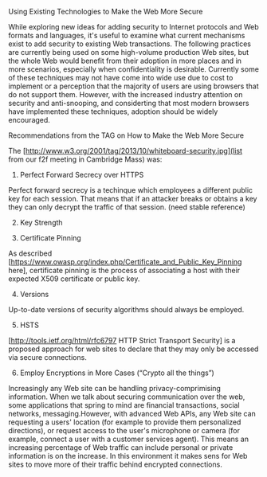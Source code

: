 Using Existing Technologies to Make the Web More Secure

While exploring new ideas for adding security to Internet protocols and Web formats and languages, it's useful to examine what current mechanisms exist to add security to existing Web transactions.  The following practices are currently being used on some high-volume production Web sites, but the whole Web would benefit from their adoption in more places and in more scenarios, especially when confidentiality is desirable. Currently some of these techniques may not have come into wide use due to cost to implement or a perception that the majority of users are using browsers that do not support them. However, with the increased industry attention on security and anti-snooping, and considerting that most modern browsers have implemented these techniques, adoption should be widely encouraged.

Recommendations from the TAG on How to Make the Web More Secure

The [http://www.w3.org/2001/tag/2013/10/whiteboard-security.jpg](list from our f2f meeting in Cambridge Mass) was:

1. Perfect Forward Secrecy over HTTPS

Perfect forward secrecy is a techinque which employees a different public key for each session.  That means that if an attacker breaks or obtains a key they can only decrypt the traffic of that session. (need stable reference)

2. Key Strength

3. Certificate Pinning

As described [https://www.owasp.org/index.php/Certificate_and_Public_Key_Pinning here], certificate pinning is the process of associating a host with their expected X509 certificate or public key.

4. Versions

Up-to-date versions of security algorithms should always be employed.

5. HSTS

[http://tools.ietf.org/html/rfc6797 HTTP Strict Transport Security] is a proposed approach for web sites to declare that they may only be accessed via secure connections. 

6. Employ Encryptions in More Cases (“Crypto all the things”)

Increasingly any Web site can be handling privacy-comprimising information.  When we talk about securing communication over the web, some applications that spring to mind are financial transactions, social networks, messaging.However, with advanced Web APIs, any Web site can requesting a users' location (for example to provide them personalized directions), or request access to the user's microphone or camera (for example, connect a user with a customer services agent).  This means an increasing percentage of Web traffic can include personal or private information is on the increase.  In this environment it makes sens for Web sites to move more of their traffic behind encrypted connections.


